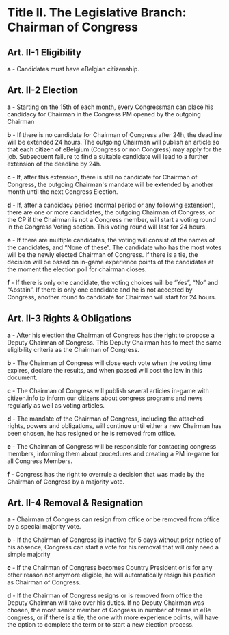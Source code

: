 # Title II. The Legislative Branch: Chairman of Congress
## Art. II-1 Eligibility 
**a** -  Candidates must have eBelgian citizenship.
## Art. II-2 Election
**a** - Starting on the 15th of each month, every Congressman can place his candidacy for Chairman in the Congress PM opened by the outgoing Chairman

**b** - If there is no candidate for Chairman of Congress after 24h, the deadline will be extended 24 hours. The outgoing Chairman will publish an article so that each citizen of eBelgium (Congress or non Congress) may apply for the job. Subsequent failure to find a suitable candidate will lead to a further extension of the deadline by 24h.

**c** - If, after this extension, there is still no candidate for Chairman of Congress, the outgoing Chairman's mandate will be extended by another month until the next Congress Election.

**d** - If, after a candidacy period (normal period or any following extension), there are one or more candidates, the outgoing Chairman of Congress, or the CP if the Chairman is not a Congress member, will start a voting round in the Congress Voting section. This voting round will last for 24 hours.

**e** - If there are multiple candidates, the voting will consist of the names of the candidates, and “None of these”. The candidate who has the most votes will be the newly elected Chairman of Congress. If there is a tie, the decision will be based on in-game experience points of the candidates at the moment the election poll for chairman closes.

**f** - If there is only one candidate, the voting choices will be “Yes”, “No” and “Abstain”. If there is only one candidate and he is not accepted by Congress, another round to candidate for Chairman will start for 24 hours.
## Art. II-3 Rights & Obligations

**a** - After his election the Chairman of Congress has the right to propose a Deputy Chairman of Congress. This Deputy Chairman has to meet the same eligibility criteria as the Chairman of Congress.

**b** - The Chairman of Congress will close each vote when the voting time expires, declare the results, and when passed will post the law in this document. 

**c** - The Chairman of Congress will publish several articles in-game with citizen.info to inform our citizens about congress programs and news regularly as well as voting articles.

**d** - The mandate of the Chairman of Congress, including the attached rights, powers and obligations, will continue until either a new Chairman has been chosen, he has resigned or he is removed from office.

**e** - The Chairman of Congress will be responsible for contacting congress members, informing them about procedures and creating a PM in-game for all Congress Members.

**f** - Congress has the right to overrule a decision that was made by the Chairman of Congress by a majority vote.
## Art. II-4 Removal & Resignation
**a** - Chairman of Congress can resign from office or be removed from office by a special majority vote.

**b** - If the Chairman of Congress is inactive for 5 days without prior notice of his absence, Congress can start a vote for his removal that will only need a simple majority

**c** - If the Chairman of Congress becomes Country President or is for any other reason not anymore eligible, he will automatically resign his position as Chairman of Congress.

**d** - If the Chairman of Congress resigns or is removed from office the Deputy Chairman will take over his duties. If no Deputy Chairman was chosen, the most senior member of Congress in number of terms in eBe congress, or if there is a tie, the one with more experience points, will have the option to complete the term or to start a new election process.